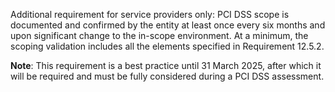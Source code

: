 Additional requirement for service providers only: PCI DSS scope is documented and confirmed by the entity at least once every six months and upon significant change to the in-scope environment. At a minimum, the scoping validation includes all the elements specified in Requirement 12.5.2.

**Note**: This requirement is a best practice until 31 March 2025, after which it will be required and must be fully considered during a PCI DSS assessment.
